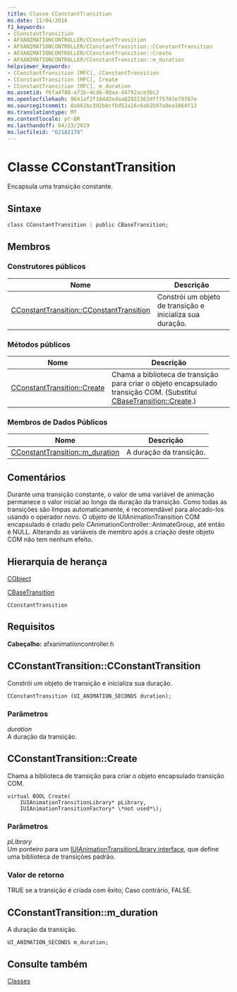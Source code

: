 ```yaml
---
title: Classe CConstantTransition
ms.date: 11/04/2016
f1_keywords:
- CConstantTransition
- AFXANIMATIONCONTROLLER/CConstantTransition
- AFXANIMATIONCONTROLLER/CConstantTransition::CConstantTransition
- AFXANIMATIONCONTROLLER/CConstantTransition::Create
- AFXANIMATIONCONTROLLER/CConstantTransition::m_duration
helpviewer_keywords:
- CConstantTransition [MFC], CConstantTransition
- CConstantTransition [MFC], Create
- CConstantTransition [MFC], m_duration
ms.assetid: f6fa4780-a71b-4cd6-80aa-d4792ace36c2
ms.openlocfilehash: 9641af2f184d2edaa82922363dff75783e79f87e
ms.sourcegitcommit: 0ab61bc3d2b6cfbd52a16c6ab2b97a8ea1864f12
ms.translationtype: MT
ms.contentlocale: pt-BR
ms.lasthandoff: 04/23/2019
ms.locfileid: "62182178"
---
```

# <a name="cconstanttransition-class"></a>Classe CConstantTransition

Encapsula uma transição constante.

## <a name="syntax"></a>Sintaxe

```
class CConstantTransition : public CBaseTransition;
```

## <a name="members"></a>Membros

### <a name="public-constructors"></a>Construtores públicos

|Nome|Descrição|
|----------|-----------------|
|[CConstantTransition::CConstantTransition](#cconstanttransition)|Constrói um objeto de transição e inicializa sua duração.|

### <a name="public-methods"></a>Métodos públicos

|Nome|Descrição|
|----------|-----------------|
|[CConstantTransition::Create](#create)|Chama a biblioteca de transição para criar o objeto encapsulado transição COM. (Substitui [CBaseTransition::Create](../../mfc/reference/cbasetransition-class.md#create).)|

### <a name="public-data-members"></a>Membros de Dados Públicos

|Nome|Descrição|
|----------|-----------------|
|[CConstantTransition::m_duration](#m_duration)|A duração da transição.|

## <a name="remarks"></a>Comentários

Durante uma transição constante, o valor de uma variável de animação permanece o valor inicial ao longo da duração da transição. Como todas as transições são limpas automaticamente, é recomendável para alocado-los usando o operador novo. O objeto de IUIAnimationTransition COM encapsulado é criado pelo CAnimationController::AnimateGroup, até então é NULL. Alterando as variáveis de membro após a criação deste objeto COM não tem nenhum efeito.

## <a name="inheritance-hierarchy"></a>Hierarquia de herança

[CObject](../../mfc/reference/cobject-class.md)

[CBaseTransition](../../mfc/reference/cbasetransition-class.md)

`CConstantTransition`

## <a name="requirements"></a>Requisitos

**Cabeçalho:** afxanimationcontroller.h

##  <a name="cconstanttransition"></a>  CConstantTransition::CConstantTransition

Constrói um objeto de transição e inicializa sua duração.

```
CConstantTransition (UI_ANIMATION_SECONDS duration);
```

### <a name="parameters"></a>Parâmetros

*duration*<br/>
A duração da transição.

##  <a name="create"></a>  CConstantTransition::Create

Chama a biblioteca de transição para criar o objeto encapsulado transição COM.

```
virtual BOOL Create(
    IUIAnimationTransitionLibrary* pLibrary,
    IUIAnimationTransitionFactory* \*not used*\);
```

### <a name="parameters"></a>Parâmetros

*pLibrary*<br/>
Um ponteiro para um [IUIAnimationTransitionLibrary interface](/windows/desktop/api/uianimation/nn-uianimation-iuianimationtransitionlibrary), que define uma biblioteca de transições padrão.

### <a name="return-value"></a>Valor de retorno

TRUE se a transição é criada com êxito; Caso contrário, FALSE.

##  <a name="m_duration"></a>  CConstantTransition::m_duration

A duração da transição.

```
UI_ANIMATION_SECONDS m_duration;
```

## <a name="see-also"></a>Consulte também

[Classes](../../mfc/reference/mfc-classes.md)
